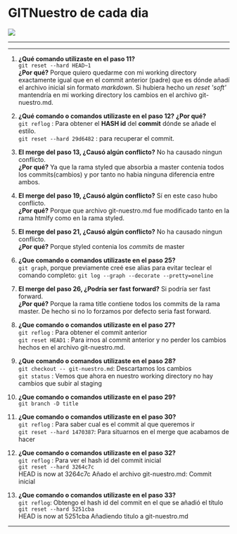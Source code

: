 ﻿
# GITNuestro de cada dia

![](https://encrypted-tbn0.gstatic.com/images?q=tbn:ANd9GcRErJhJFIOe5LTdkKcy-ucsVGf8dJo_TiVuKBneClxNfvF08YfdWA)

---

---

1. **¿Qué comando utilizaste en el paso 11?**   
`git reset --hard HEAD~1`  
**¿Por qué?** Porque quiero quedarme con mi working directory exactamente igual que en el commit anterior (padre) que es dónde añadí el archivo inicial sin formato *markdown*.  Si hubiera hecho un *reset 'soft'* mantendría en mi working directory los cambios en el archivo git-nuestro.md.		

2. **¿Qué comando o comandos utilizaste en el paso 12?** **¿Por qué?**  
`git reflog` : Para obtener el **HASH id** del **commit** dónde se añade el estilo.  
`git reset --hard 29d6482` : para recuperar el commit.

3. **El merge del paso 13, ¿Causó algún conflicto?**
No ha causado ningun conflicto.  
**¿Por qué?** Ya que la rama styled que absorbia a master contenia  todos los commits(cambios) y por tanto no habia ninguna diferencia entre ambos.

4. **El merge del paso 19, ¿Causó algún conflicto?**
Sí en este caso hubo conflicto.  
**¿Por qué?** Porque que archivo git-nuestro.md fue modificado tanto en la rama htmlfy como en la rama styled.

5. **El merge del paso 21, ¿Causó algún conflicto?**
No ha causado ningun conflicto.  
**¿Por qué?** Porque styled contenia los *commits* de master

6. **¿Que comando o comandos utilizaste en el paso 25?**  
`git graph`, porque previamente creé ese alias para evitar teclear el comando completo: `git log --graph --decorate --pretty=oneline`  

7. **El merge del paso 26, ¿Podría ser fast forward?** 
Si podría ser fast forward.  
**¿Por qué?** Porque la rama title contiene todos los commits de la rama master.
  De hecho si no lo forzamos por defecto seria fast forward.
  
8. **¿Que comando o comandos utilizaste en el paso 27?**  
`git reflog` : Para obtener el commit anterior  
`git reset HEAD1` : Para irnos al commit anterior y no perder los cambios hechos en el archivo git-nuestro.md.

9. **¿Que comando o comandos utilizaste en el paso 28?**  
`git checkout -- git-nuestro.md`: Descartamos los cambios  
`git status` : Vemos que ahora en nuestro working directory no hay cambios que subir al staging

10. **¿Que comando o comandos utilizaste en el paso 29?**  
`git branch -D title`

11. **¿Que comando o comandos utilizaste en el paso 30?**  
`git reflog` : Para saber cual es el commit al que queremos ir  
`git reset --hard 1470387`: Para situarnos en el merge que acabamos de hacer

12. **¿Que comando o comandos utilizaste en el paso 32?**  
`git reflog` : Para ver el hash id del commit inicial  
`git reset --hard 3264c7c`  
HEAD is now at 3264c7c Añado el archivo git-nuestro.md: Commit inicial

13. **¿Que comando o comandos utilizaste en el paso 33?**  
`git reflog`: Obtengo el hash id del commit en el que se añadió el título  
`git reset --hard 5251cba`  
HEAD is now at 5251cba Añadiendo titulo a git-nuestro.md  

---


